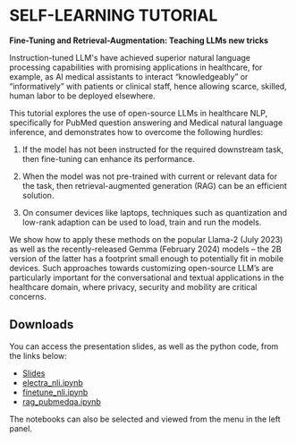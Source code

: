 # SELF-LEARNING TUTORIAL

__Fine-Tuning and Retrieval-Augmentation: Teaching LLMs new tricks__

Instruction-tuned LLM's have achieved superior natural language
processing capabilities with promising applications in healthcare, for
example, as AI medical assistants to interact “knowledgeably” or
“informatively” with patients or clinical staff, hence allowing
scarce, skilled, human labor to be deployed elsewhere.

This tutorial explores the use of open-source LLMs in healthcare NLP,
specifically for PubMed question answering and Medical natural
language inference, and demonstrates how to overcome the following
hurdles:

1. If the model has not been instructed for the required
downstream task, then fine-tuning can enhance its performance.

2. When the model was not pre-trained with current or relevant data
for the task, then retrieval-augmented generation (RAG) can be an
efficient solution.

2. On consumer devices like laptops, techniques such as quantization
and low-rank adaption can be used to load, train and run the models.

We show how to apply these methods on the popular Llama-2 (July 2023)
as well as the recently-released Gemma (February 2024) models – the 2B
version of the latter has a footprint small enough to potentially fit
in mobile devices. Such approaches towards customizing open-source
LLM’s are particularly important for the conversational and textual
applications in the healthcare domain, where privacy, security and
mobility are critical concerns.


## Downloads

You can access the presentation slides, as well as the python code,
from the links below:

- [Slides](https://t-lim.github.io/tutorial.pdf)
- [electra_nli.ipynb](https://t-lim.github.io/_sources/electra_nli.ipynb)
- [finetune_nli.ipynb](https://t-lim.github.io/_sources/finetune_nli.ipynb)
- [rag_pubmedqa.ipynb](https://t-lim.github.io/_sources/rag_pubmedqa.ipynb)

The notebooks can also be selected and viewed from the menu in the left panel.
